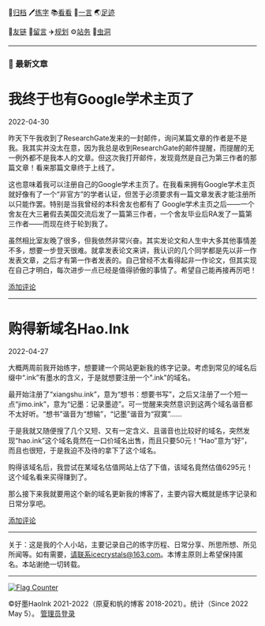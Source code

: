 <link rel="shortcut icon" type="image/x-icon" href="favicon.ico">

📁[归档](/posts/日常.md) 🖊️[练字](/posts/练字.md) 📚[看看](/posts/书影音.md) 🧡[一言](/posts/yiyan.md) 🌏[足迹](/posts/足迹.md) 

🔗[友链](/posts/友链.md) 📓[留言](/posts/留言.md) ✈️[规划](/posts/规划.md) ⚙️[站务](/posts/建站史.md) 🌌[虫洞](https://www.foreverblog.cn/go.html) 

---

<!-- <img src="/assets/tumblr_b769b1312c2d0159793e9cae5da156bb_09cb7a69_500.webp" width="400"> -->

### 📌 最新文章


# 我终于也有Google学术主页了

2022-04-30

昨天下午我收到了ResearchGate发来的一封邮件，询问某篇文章的作者是不是我。我其实并没太在意，因为我总是收到ResearchGate的邮件提醒，而提醒的无一例外都不是我本人的文章。但这次我打开邮件，发现竟然是自己为第三作者的那篇文章！看来那篇文章终于上线了。

这也意味着我可以注册自己的Google学术主页了。在我看来拥有Google学术主页就好像有了一个“非官方”的学者认证，但苦于必须要求有一篇文章发表才能注册所以只能作罢。特别是当我曾经的本科舍友也都有了 Google学术主页之后——一个舍友在大三暑假去美国交流后发了一篇第三作者，一个舍友毕业后RA发了一篇第三作者——而现在终于轮到我了。

虽然相比室友晚了很多，但我依然非常兴奋。其实发论文和人生中大多其他事情差不多，想要一步登天很难。就拿发表论文来讲，我认识的几个同学都是先以非一作发表文章，之后才有第一作者发表的。自己曾经不太看得起非一作论文，但其实现在自己才明白，每次进步一点已经是值得骄傲的事情了。希望自己能再接再厉吧！


[添加评论](/posts/richang/2022_04_30)

---

# 购得新域名Hao.Ink

2022-04-27

大概两周前我开始练字，想要建一个网站更新我的练字记录。考虑到常见的域名后缀中“.ink”有墨水的含义，于是就想要注册一个".ink"的域名。

最开始注册了“xiangshu.ink”，意为“想书：想要书写”，之后又注册了一个短一点“jimo.ink”，意为“记墨：记录墨迹”。可一觉醒来突然意识到这两个域名谐音都不太好听。“想书”谐音为“想输”，“记墨”谐音为“寂寞”......

于是我就又随便搜了几个又短、又有一定含义、且谐音也比较好的域名，突然发现“hao.ink”这个域名竟然在一口价域名出售，而且只要50元！“Hao”意为“好”，而且也很短，于是我迫不及待的拿下了这个域名。

购得该域名后，我尝试在某域名估值网站上估了下值，该域名竟然估值6295元！这个域名看来买得赚到了。

那么接下来我就要用这个新的域名更新我的博客了，主要内容大概就是练字记录和日常分享吧。


[添加评论](/posts/richang/2022_04_27)


---
关于：这是我的个人小站，主要记录自己的练字历程、日常分享、所思所想、所见所闻等。如有需要，请联系icecrystals@163.com。本博主原则上希望保持匿名。本站谢绝一切转载。

---

<a href="https://info.flagcounter.com/uG1W"><img src="https://s05.flagcounter.com/count/uG1W/bg_E8E8E8/txt_9E9E9E/border_E8E8E8/columns_8/maxflags_16/viewers_0/labels_1/pageviews_0/flags_0/percent_0/" alt="Flag Counter" border="0"></a>


 ©好墨HaoInk 2021-2022（原夏和帆的博客 2018-2021）。统计（Since 2022 May 5）。 [管理员登录](https://github.com/xiangshuink/xiangshuink.github.io)


